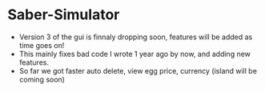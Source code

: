 # Saber-Simulator
* Version 3 of the gui is finnaly dropping soon, features will be added as time goes on!
* This mainly fixes bad code I wrote 1 year ago by now, and adding new features.
* So far we got faster auto delete, view egg price, currency (island will be coming soon)
